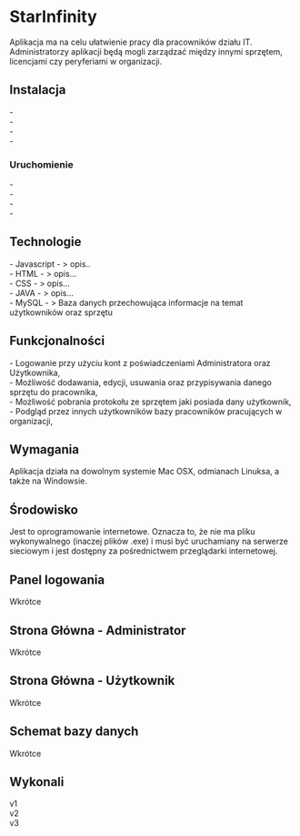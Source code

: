<h1>StarInfinity</h1>


Aplikacja ma na celu ułatwienie pracy dla pracowników działu IT. Administratorzy aplikacji będą mogli zarządzać między innymi sprzętem, licencjami czy peryferiami w organizacji.

<h2>Instalacja</h2>
-</br>
-</br>
-</br>
-</br>

<h3>Uruchomienie</h2>
-</br>
-</br>
-</br>
-</br>

<h2>Technologie</h2>
- Javascript - > opis..</br>
- HTML - > opis...</br>
- CSS - >  opis...</br>
- JAVA - > opis...</br>
- MySQL - > Baza danych przechowująca informacje na temat użytkowników oraz sprzętu</br>

<h2>Funkcjonalności</h2>
- Logowanie przy użyciu kont z poświadczeniami Administratora oraz Użytkownika,</br>
- Możliwość dodawania, edycji, usuwania oraz przypisywania danego sprzętu do pracownika,</br>
- Możliwość pobrania protokołu ze sprzętem jaki posiada dany użytkownik,</br>
- Podgląd przez innych użytkowników bazy pracowników pracujących w organizacji, </br>

<h2>Wymagania</h2>
Aplikacja działa na dowolnym systemie Mac OSX, odmianach Linuksa, a także na Windowsie. 
<h2>Środowisko</h3>
Jest to oprogramowanie internetowe. Oznacza to, że nie ma pliku wykonywalnego (inaczej plików .exe) i musi być uruchamiany na serwerze sieciowym i jest dostępny za pośrednictwem przeglądarki internetowej.

<h2>Panel logowania </h2>
Wkrótce
<h2>Strona Główna - Administrator</h2>
Wkrótce
<h2>Strona Główna - Użytkownik</h2>
Wkrótce
<h2>Schemat bazy danych</h2>
Wkrótce

<h2>Wykonali</h2>
v1</br>
v2</br>
v3</br>
